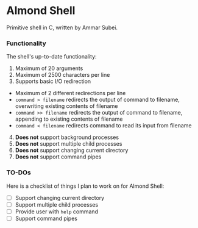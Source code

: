 # Almond Shell
Primitive shell in C, written by Ammar Subei.

### Functionality
The shell's up-to-date functionality: 

1. Maximum of 20 arguments
2. Maximum of 2500 characters per line
3. Supports basic I/O redirection
  * Maximum of 2 different redirections per line
  * `command > filename` redirects the output of command to filename, overwriting existing contents of filename
  * `command >> filename` redirects the output of command to filename, appending to existing contents of filename
  * `command < filename` redirects command to read its input from filename
4. **Does not** support background processes
5. **Does not** support multiple child processes
6. **Does not** support changing current directory
7. **Does not** support command pipes

### TO-DOs
Here is a checklist of things I plan to work on for Almond Shell:

- [ ] Support changing current directory
- [ ] Support multiple child processes
- [ ] Provide user with `help` command
- [ ] Support command pipes
